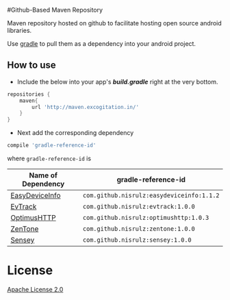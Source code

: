 #Github-Based Maven Repository

Maven repository hosted on github to facilitate hosting open source android libraries.

Use [gradle](https://gradle.org/) to pull them as a dependency into your android project.

How to use
----------
- Include the below into your app's ***build.gradle*** right at the very bottom.
```gradle
repositories {
    maven{
        url 'http://maven.excogitation.in/'
    }
}
```
- Next add the corresponding dependency
```gradle
compile 'gradle-reference-id'
```

where ```gradle-reference-id``` is 

|Name of Dependency|gradle-reference-id|
|---|---|
|[EasyDeviceInfo](https://github.com/nisrulz/mavenrepo/tree/master/releases/com/github/nisrulz/easydeviceinfo)|`com.github.nisrulz:easydeviceinfo:1.1.2`|
|[EvTrack](https://github.com/nisrulz/mavenrepo/tree/master/releases/com/github/nisrulz/evtrack)|`com.github.nisrulz:evtrack:1.0.0`|
|[OptimusHTTP](https://github.com/nisrulz/mavenrepo/tree/master/releases/com/github/nisrulz/optimushttp)|`com.github.nisrulz:optimushttp:1.0.3`|
|[ZenTone](https://github.com/nisrulz/mavenrepo/tree/master/releases/com/github/nisrulz/zentone)|`com.github.nisrulz:zentone:1.0.0`|
|[Sensey](https://github.com/nisrulz/mavenrepo/tree/master/releases/com/github/nisrulz/sensey)|`com.github.nisrulz:sensey:1.0.0`|


# License

 <a rel="license" href="http://www.apache.org/licenses/LICENSE-2.0.html" target="_blank">Apache License 2.0</a>
